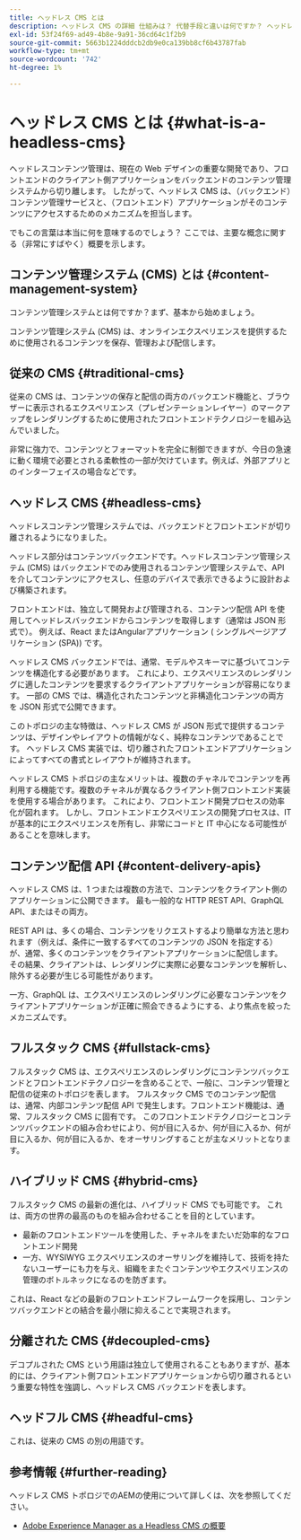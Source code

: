 ```yaml
---
title: ヘッドレス CMS とは
description: ヘッドレス CMS の詳細 仕組みは？ 代替手段と違いは何ですか？ ヘッドレス CMS を使用する理由
exl-id: 53f24f69-ad49-4b8e-9a91-36cd64c1f2b9
source-git-commit: 5663b1224dddcb2db9e0ca139bb8cf6b43787fab
workflow-type: tm+mt
source-wordcount: '742'
ht-degree: 1%

---
```


# ヘッドレス CMS とは {#what-is-a-headless-cms}

ヘッドレスコンテンツ管理は、現在の Web デザインの重要な開発であり、フロントエンドのクライアント側アプリケーションをバックエンドのコンテンツ管理システムから切り離します。 したがって、ヘッドレス CMS は、（バックエンド）コンテンツ管理サービスと、（フロントエンド）アプリケーションがそのコンテンツにアクセスするためのメカニズムを担当します。

でもこの言葉は本当に何を意味するのでしょう？ ここでは、主要な概念に関する（非常にすばやく）概要を示します。

## コンテンツ管理システム (CMS) とは {#content-management-system}

コンテンツ管理システムとは何ですか？まず、基本から始めましょう。

コンテンツ管理システム (CMS) は、オンラインエクスペリエンスを提供するために使用されるコンテンツを保存、管理および配信します。

## 従来の CMS {#traditional-cms}

従来の CMS は、コンテンツの保存と配信の両方のバックエンド機能と、ブラウザーに表示されるエクスペリエンス（プレゼンテーションレイヤー）のマークアップをレンダリングするために使用されたフロントエンドテクノロジーを組み込んでいました。

非常に強力で、コンテンツとフォーマットを完全に制御できますが、今日の急速に動く環境で必要とされる柔軟性の一部が欠けています。例えば、外部アプリとのインターフェイスの場合などです。

## ヘッドレス CMS {#headless-cms}

ヘッドレスコンテンツ管理システムでは、バックエンドとフロントエンドが切り離されるようになりました。

ヘッドレス部分はコンテンツバックエンドです。ヘッドレスコンテンツ管理システム (CMS) はバックエンドでのみ使用されるコンテンツ管理システムで、API を介してコンテンツにアクセスし、任意のデバイスで表示できるように設計および構築されます。

フロントエンドは、独立して開発および管理される、コンテンツ配信 API を使用してヘッドレスバックエンドからコンテンツを取得します（通常は JSON 形式で）。 例えば、React またはAngularアプリケーション ( シングルページアプリケーション (SPA)) です。

ヘッドレス CMS バックエンドでは、通常、モデルやスキーマに基づいてコンテンツを構造化する必要があります。 これにより、エクスペリエンスのレンダリングに適したコンテンツを要求するクライアントアプリケーションが容易になります。 一部の CMS では、構造化されたコンテンツと非構造化コンテンツの両方を JSON 形式で公開できます。

このトポロジの主な特徴は、ヘッドレス CMS が JSON 形式で提供するコンテンツは、デザインやレイアウトの情報がなく、純粋なコンテンツであることです。 ヘッドレス CMS 実装では、切り離されたフロントエンドアプリケーションによってすべての書式とレイアウトが維持されます。

ヘッドレス CMS トポロジの主なメリットは、複数のチャネルでコンテンツを再利用する機能です。複数のチャネルが異なるクライアント側フロントエンド実装を使用する場合があります。 これにより、フロントエンド開発プロセスの効率化が図れます。 しかし、フロントエンドエクスペリエンスの開発プロセスは、IT が基本的にエクスペリエンスを所有し、非常にコードと IT 中心になる可能性があることを意味します。

## コンテンツ配信 API {#content-delivery-apis}

ヘッドレス CMS は、1 つまたは複数の方法で、コンテンツをクライアント側のアプリケーションに公開できます。 最も一般的な HTTP REST API、GraphQL API、またはその両方。

REST API は、多くの場合、コンテンツをリクエストするより簡単な方法と思われます（例えば、条件に一致するすべてのコンテンツの JSON を指定する）が、通常、多くのコンテンツをクライアントアプリケーションに配信します。 その結果、クライアントは、レンダリングに実際に必要なコンテンツを解析し、除外する必要が生じる可能性があります。

一方、GraphQL は、エクスペリエンスのレンダリングに必要なコンテンツをクライアントアプリケーションが正確に照会できるようにする、より焦点を絞ったメカニズムです。

## フルスタック CMS {#fullstack-cms}

フルスタック CMS は、エクスペリエンスのレンダリングにコンテンツバックエンドとフロントエンドテクノロジーを含めることで、一般に、コンテンツ管理と配信の従来のトポロジを表します。 フルスタック CMS でのコンテンツ配信は、通常、内部コンテンツ配信 API で発生します。フロントエンド機能は、通常、フルスタック CMS に固有です。 このフロントエンドテクノロジーとコンテンツバックエンドの組み合わせにより、何が目に入るか、何が目に入るか、何が目に入るか、何が目に入るか、をオーサリングすることが主なメリットとなります。

## ハイブリッド CMS {#hybrid-cms}

フルスタック CMS の最新の進化は、ハイブリッド CMS でも可能です。 これは、両方の世界の最高のものを組み合わせることを目的としています。

* 最新のフロントエンドツールを使用した、チャネルをまたいだ効率的なフロントエンド開発
* 一方、WYSIWYG エクスペリエンスのオーサリングを維持して、技術を持たないユーザーにも力を与え、組織をまたぐコンテンツやエクスペリエンスの管理のボトルネックになるのを防ぎます。

これは、React などの最新のフロントエンドフレームワークを採用し、コンテンツバックエンドとの結合を最小限に抑えることで実現されます。

## 分離された CMS {#decoupled-cms}

デコプルされた CMS という用語は独立して使用されることもありますが、基本的には、クライアント側フロントエンドアプリケーションから切り離されるという重要な特性を強調し、ヘッドレス CMS バックエンドを表します。

## ヘッドフル CMS {#headful-cms}

これは、従来の CMS の別の用語です。

## 参考情報 {#further-reading}

ヘッドレス CMS トポロジでのAEMの使用について詳しくは、次を参照してください。

* [Adobe Experience Manager as a Headless CMS の概要](/help/headless/introduction.md)
